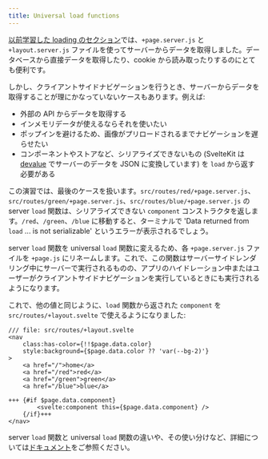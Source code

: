 ```yaml
---
title: Universal load functions
---
```


[以前学習した loading のセクション](page-data)では、`+page.server.js` と `+layout.server.js` ファイルを使ってサーバーからデータを取得しました。データベースから直接データを取得したり、cookie から読み取ったりするのにとても便利です。

しかし、クライアントサイドナビゲーションを行うとき、サーバーからデータを取得することが理にかなっていないケースもあります。例えば:

- 外部の API からデータを取得する
- インメモリデータが使えるならそれを使いたい
- ポップインを避けるため、画像がプリロードされるまでナビゲーションを遅らせたい
- コンポーネントやストアなど、シリアライズできないもの (SvelteKit は [devalue](https://github.com/Rich-Harris/devalue) でサーバーのデータを JSON に変換しています) を `load` から返す必要がある

この演習では、最後のケースを扱います。`src/routes/red/+page.server.js`、`src/routes/green/+page.server.js`、`src/routes/blue/+page.server.js` の server `load` 関数は、シリアライズできない `component` コンストラクタを返します。`/red`、`/green`、`/blue` に移動すると、ターミナルで 'Data returned from `load` ... is not serializable' というエラーが表示されるでしょう。

server `load` 関数を universal `load` 関数に変えるため、各 `+page.server.js` ファイルを `+page.js` にリネームします。これで、この関数はサーバーサイドレンダリング中にサーバーで実行されるものの、アプリのハイドレーション中またはユーザーがクライアントサイドナビゲーションを実行しているときにも実行されるようになります。

これで、他の値と同じように、`load` 関数から返された `component` を `src/routes/+layout.svelte` で使えるようになりました:

```svelte
/// file: src/routes/+layout.svelte
<nav
	class:has-color={!!$page.data.color}
	style:background={$page.data.color ?? 'var(--bg-2)'}
>
	<a href="/">home</a>
	<a href="/red">red</a>
	<a href="/green">green</a>
	<a href="/blue">blue</a>

+++	{#if $page.data.component}
		<svelte:component this={$page.data.component} />
	{/if}+++
</nav>
```

server `load` 関数と universal `load` 関数の違いや、その使い分けなど、詳細については[ドキュメント](https://kit.svelte.jp/docs/load#shared-vs-server)をご参照ください。
